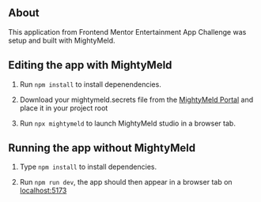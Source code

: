 ## About

This application from Frontend Mentor Entertainment App Challenge was setup and built with MightyMeld.

## Editing the app with MightyMeld

1. Run `npm install` to install depenendencies.

2. Download your mightymeld.secrets file from the [MightyMeld Portal](https://mightymeld.app/instances) and place it in your project root 

3. Run `npx mightymeld` to launch MightyMeld studio in a browser tab.

## Running the app without MightyMeld

1. Type `npm install` to install dependencies.

2. Run `npm run dev`, the app should then appear in a browser tab on [localhost:5173](localhost:5173)
